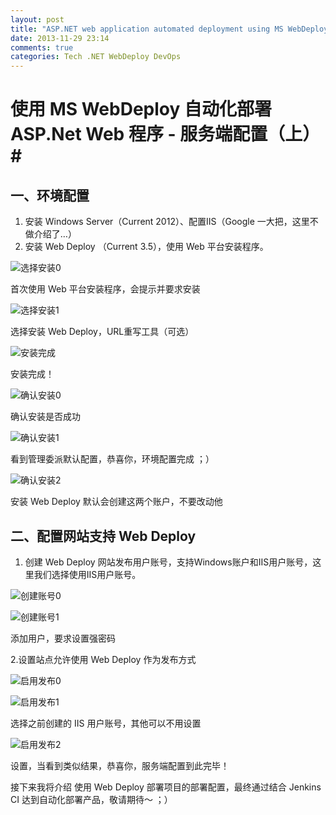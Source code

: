 ```yaml
---
layout: post
title: "ASP.NET web application automated deployment using MS WebDeploy - server-side configuration - part 1"
date: 2013-11-29 23:14
comments: true
categories: Tech .NET WebDeploy DevOps
---
```

# 使用 MS WebDeploy 自动化部署 ASP.Net Web 程序 - 服务端配置（上）#
## 一、环境配置 ##

1. 安装 Windows Server（Current 2012）、配置IIS（Google 一大把，这里不做介绍了…）
2. 安装 Web Deploy （Current 3.5），使用 Web 平台安装程序。

![选择安装0](/images/2013/015c2b7dgw1eb1ouygmyxj20fd0e90uh.jpg)

首次使用 Web 平台安装程序，会提示并要求安装

![选择安装1](/images/2013/015c2b7dgw1eb1n9eowg8j20oo0gqacp.jpg)

选择安装  Web Deploy，URL重写工具（可选）

![安装完成](/images/2013/015c2b7dgw1eb1n9f47w8j20jc0c8ac2.jpg)

安装完成！

![确认安装0](/images/2013/015c2b7dgw1eb1n9fu8djj20fc04bdg4.jpg)

确认安装是否成功

![确认安装1](/images/2013/015c2b7dgw1eb1omkd3hcj20gp08gabc.jpg)

看到管理委派默认配置，恭喜你，环境配置完成 ；）

![确认安装2](/images/2013/015c2b7dgw1eb1omksxmrj20qb09s75v.jpg)

安装 Web Deploy 默认会创建这两个账户，不要改动他

## 二、配置网站支持 Web Deploy ##
1. 创建 Web Deploy 网站发布用户账号，支持Windows账户和IIS用户账号，这里我们选择使用IIS用户账号。

![创建账号0](/images/2013/015c2b7dgw1eb1pjcd5hyj20ky0c6dhu.jpg)

![创建账号1](/images/2013/015c2b7dgw1eb1pbixd7jj20d009vwf4.jpg)

添加用户，要求设置强密码

2.设置站点允许使用 Web Deploy 作为发布方式

![启用发布0](/images/2013/015c2b7dgw1eb1pao9duhj20eq0jngoa.jpg)

![启用发布1](/images/2013/015c2b7dgw1eb1paoosf8j20ds0dot9w.jpg)

选择之前创建的 IIS 用户账号，其他可以不用设置

![启用发布2](/images/2013/015c2b7dgw1eb1q0vbq1vj20dr0dmwg4.jpg)

设置，当看到类似结果，恭喜你，服务端配置到此完毕！

接下来我将介绍 使用 Web Deploy 部署项目的部署配置，最终通过结合 Jenkins CI 达到自动化部署产品，敬请期待～ ；）
